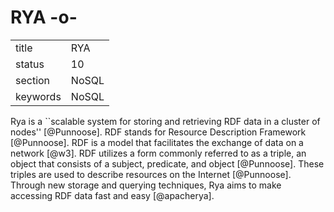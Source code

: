 # RYA -o-


|          |         |
| -------- | ------- |
| title    | RYA     | 
| status   | 10      |
| section  | NoSQL   |
| keywords | NoSQL   |



Rya is a ``scalable system for storing and retrieving RDF data in a
cluster of nodes'' [@Punnoose]. RDF stands for Resource
Description Framework [@Punnoose]. RDF is a model that facilitates
the exchange of data on a network [@w3]. RDF utilizes a form
commonly referred to as a triple, an object that consists of a
subject, predicate, and object [@Punnoose].  These triples are
used to describe resources on the Internet [@Punnoose]. Through
new storage and querying techniques, Rya aims to make accessing RDF
data fast and easy [@apacherya].


     
